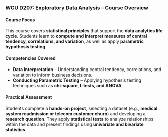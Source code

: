 ### **WGU D207: Exploratory Data Analysis – Course Overview**

#### **Course Focus**
This course covers **statistical principles** that support the **data analytics life cycle**. Students learn to **compute and interpret measures of central tendency, correlations, and variation**, as well as apply **parametric hypothesis testing**.

#### **Competencies Covered**
- **Data Interpretation** – Understanding central tendency, correlations, and variation to inform business decisions.
- **Conducting Parametric Testing** – Applying hypothesis testing techniques such as **chi-square, t-tests, and ANOVA**.

#### **Practical Assessment**
Students complete a **hands-on project**, selecting a dataset (e.g., **medical system readmission or telecom customer churn**) and developing a **research question**. They apply **statistical tests** to analyze relationships within the data and present findings using **univariate and bivariate statistics**.
